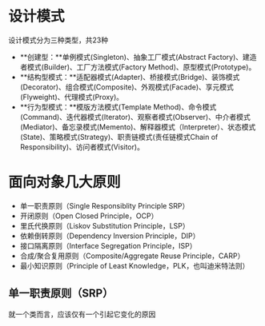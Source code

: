 # 设计模式
设计模式分为三种类型，共23种
* **创建型：**单例模式(Singleton)、抽象工厂模式(Abstract Factory)、建造者模式(Builder)、工厂方法模式(Factory Method)、原型模式(Prototype)。
* **结构型模式：**适配器模式(Adapter)、桥接模式(Bridge)、装饰模式(Decorator)、组合模式(Composite)、外观模式(Facade)、享元模式(Flyweight)、代理模式(Proxy)。
* **行为型模式：**模版方法模式(Template Method)、命令模式(Command)、迭代器模式(Iterator)、观察者模式(Observer)、中介者模式(Mediator)、备忘录模式(Memento)、解释器模式（Interpreter）、状态模式(State)、策略模式(Strategy)、职责链模式(责任链模式Chain of Responsibility)、访问者模式(Visitor)。

# 面向对象几大原则
* 单一职责原则（Single Responsiblity Principle SRP）
* 开闭原则（Open Closed Principle，OCP）
* 里氏代换原则（Liskov Substitution Principle，LSP）
* 依赖倒转原则（Dependency Inversion Principle，DIP）
* 接口隔离原则（Interface Segregation Principle，ISP）
* 合成/聚合复用原则（Composite/Aggregate Reuse Principle，CARP）
* 最小知识原则（Principle of Least Knowledge，PLK，也叫迪米特法则）

## 单一职责原则（SRP）
就一个类而言，应该仅有一个引起它变化的原因



